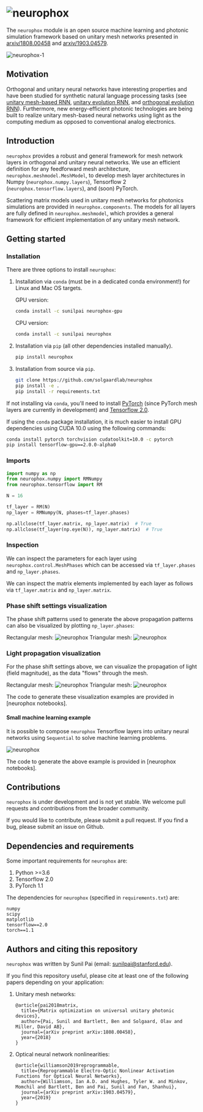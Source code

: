 # ![neurophox](media/logo.png)

The `neurophox` module is an open source machine learning and photonic simulation framework based on unitary mesh networks presented in [arxiv/1808.00458](https://arxiv.org/pdf/1808.00458.pdf) and [arxiv/1903.04579](https://arxiv.org/pdf/1903.04579.pdf).

![neurophox-1](https://user-images.githubusercontent.com/7623867/57964658-87a79580-78ed-11e9-8f1e-c4af30c32e65.gif)

## Motivation

Orthogonal and unitary neural networks have interesting properties and have been studied for synthetic natural language processing tasks (see [unitary mesh-based RNN](http://proceedings.mlr.press/v70/jing17a/jing17a.pdf), [unitary evolution RNN](https://arxiv.org/pdf/1511.06464.pdf), and [orthogonal evolution RNN](https://arxiv.org/pdf/1602.06662.pdf)). Furthermore, new energy-efficient photonic technologies are being built to realize unitary mesh-based neural networks using light as the computing medium as opposed to conventional analog electronics.

## Introduction

`neurophox` provides a robust and general framework for mesh network layers in orthogonal and unitary neural networks. We use an efficient definition for any feedforward mesh architecture, `neurophox.meshmodel.MeshModel`, to develop mesh layer architectures in Numpy (`neurophox.numpy.layers`), Tensorflow 2 (`neurophox.tensorflow.layers`), and (soon) PyTorch.

Scattering matrix models used in unitary mesh networks for photonics simulations are provided in `neurophox.components`. The models for all layers are fully defined in `neurophox.meshmodel`, which provides a general framework for efficient implementation of any unitary mesh network.

## Getting started

### Installation

There are three options to install `neurophox`:
1. Installation via `conda` (must be in a dedicated conda environment!) for Linux and Mac OS targets.

    GPU version:
    ```bash
    conda install -c sunilpai neurophox-gpu
    ```
    CPU version:
    ```bash
    conda install -c sunilpai neurophox
    ```
2. Installation via `pip` (all other dependencies installed manually).
    ```bash
    pip install neurophox
    ```
3. Installation from source via `pip`.
    ```bash
    git clone https://github.com/solgaardlab/neurophox
    pip install -e .
    pip install -r requirements.txt
    ```
    
If not installing via `conda`, you'll need to install [PyTorch](https://pytorch.org/) (since PyTorch mesh layers are currently in development) and [Tensorflow 2.0](https://www.tensorflow.org/versions/r2.0/api_docs/python/tf).

If using the `conda` package installation, it is much easier to install GPU dependencies using CUDA 10.0 using the following commands:
```bash
conda install pytorch torchvision cudatoolkit=10.0 -c pytorch
pip install tensorflow-gpu==2.0.0-alpha0
```

### Imports

```python
import numpy as np
from neurophox.numpy import RMNumpy
from neurophox.tensorflow import RM

N = 16

tf_layer = RM(N)
np_layer = RMNumpy(N, phases=tf_layer.phases)

np.allclose(tf_layer.matrix, np_layer.matrix)  # True
np.allclose(tf_layer(np.eye(N)), np_layer.matrix)  # True
```

### Inspection

We can inspect the parameters for each layer using `neurophox.control.MeshPhases` which can be accessed via `tf_layer.phases` and `np_layer.phases`.


We can inspect the matrix elements implemented by each layer as follows via `tf_layer.matrix` and `np_layer.matrix`.

### Phase shift settings visualization
The phase shift patterns used to generate the above propagation patterns can also be visualized by plotting `np_layer.phases`:

Rectangular mesh:
![neurophox](media/rmcb.png)
Triangular mesh:
![neurophox](media/tmcb.png)


### Light propagation visualization

For the phase shift settings above, we can visualize the propagation of light (field magnitude), as the data "flows" through the mesh.

Rectangular mesh:
![neurophox](media/rmprop.png)
Triangular mesh:
![neurophox](media/tmprop.png)


The code to generate these visualization examples are provided in [neurophox notebooks].


#### Small machine learning example

It is possible to compose `neurophox` Tensorflow layers into unitary neural networks using `Sequential` to solve machine learning problems.

![neurophox](media/ml.png)

The code to generate the above example is provided in [neurophox notebooks].

## Contributions

`neurophox` is under development and is not yet stable. We welcome pull requests and contributions from the broader community.

If you would like to contribute, please submit a pull request. If you find a bug, please submit an issue on Github.

## Dependencies and requirements

Some important requirements for `neurophox` are:
1. Python >=3.6
2. Tensorflow 2.0
3. PyTorch 1.1

The dependencies for `neurophox` (specified in `requirements.txt`) are:
```text
numpy
scipy
matplotlib
tensorflow==2.0
torch==1.1
```

## Authors and citing this repository
`neurophox` was written by Sunil Pai (email: sunilpai@stanford.edu).

If you find this repository useful, please cite at least one of the following papers depending on your application:
1. Unitary mesh networks:
    ```text
    @article{pai2018matrix,
      title={Matrix optimization on universal unitary photonic devices},
      author={Pai, Sunil and Bartlett, Ben and Solgaard, Olav and Miller, David AB},
      journal={arXiv preprint arXiv:1808.00458},
      year={2018}
    }
    ```
2. Optical neural network nonlinearities:
    ```text
    @article{williamson2019reprogrammable,
      title={Reprogrammable Electro-Optic Nonlinear Activation Functions for Optical Neural Networks},
      author={Williamson, Ian A.D. and Hughes, Tyler W. and Minkov, Momchil and Bartlett, Ben and Pai, Sunil and Fan, Shanhui},
      journal={arXiv preprint arXiv:1903.04579},
      year={2019}
    }
    ```

